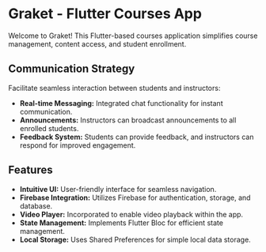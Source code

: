 # Graket - Flutter Courses App

Welcome to Graket! This Flutter-based courses application simplifies course management, content access, and student enrollment.

## Communication Strategy

Facilitate seamless interaction between students and instructors:

- **Real-time Messaging:** Integrated chat functionality for instant communication.
- **Announcements:** Instructors can broadcast announcements to all enrolled students.
- **Feedback System:** Students can provide feedback, and instructors can respond for improved engagement.

## Features

- **Intuitive UI:** User-friendly interface for seamless navigation.
- **Firebase Integration:** Utilizes Firebase for authentication, storage, and database.
- **Video Player:** Incorporated to enable video playback within the app.
- **State Management:** Implements Flutter Bloc for efficient state management.
- **Local Storage:** Uses Shared Preferences for simple local data storage.


 
